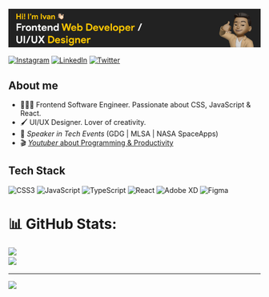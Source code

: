 ![github-readme-profile](https://github.com/ivansanguezax/ivansanguezax/blob/e1289f97481b4e80b67ced2dceec1606f136189c/assets/bannerREADME.jpg)


[![Instagram](https://img.shields.io/badge/Instagram-%23E4405F.svg?logo=Instagram&logoColor=white)](https://instagram.com/ivansanguezax) [![LinkedIn](https://img.shields.io/badge/LinkedIn-%230077B5.svg?logo=linkedin&logoColor=white)](https://linkedin.com/in/ivansanguezax) [![Twitter](https://img.shields.io/badge/Twitter-%231DA1F2.svg?logo=Twitter&logoColor=white)](https://twitter.com/ivansanguezax) 

## About me

- 👨🏻‍💻 Frontend Software Engineer. Passionate about CSS, JavaScript & React. 
- 🖌️ UI/UX Designer. Lover of creativity.
- 🚀 *Speaker in Tech Events* (GDG | MLSA | NASA SpaceApps)
- 🎬 [*Youtuber* about Programming & Productivity](https://www.youtube.com/@ivansanguezax)

## Tech Stack
![CSS3](https://img.shields.io/badge/css3-%231572B6.svg?style=flat&logo=css3&logoColor=white)  ![JavaScript](https://img.shields.io/badge/javascript-%23323330.svg?style=flat&logo=javascript&logoColor=%23F7DF1E)  ![TypeScript](https://img.shields.io/badge/typescript-%23007ACC.svg?style=flat&logo=typescript&logoColor=white)  ![React](https://img.shields.io/badge/react-%2320232a.svg?style=flat&logo=react&logoColor=%2361DAFB) ![Adobe XD](https://img.shields.io/badge/Adobe%20XD-470137?style=flat&logo=Adobe%20XD&logoColor=#FF61F6) ![Figma](https://img.shields.io/badge/figma-%23F24E1E.svg?style=flat&logo=figma&logoColor=white) 
# 📊 GitHub Stats:
![](https://github-readme-stats.vercel.app/api?username=ivansanguezax&theme=react&hide_border=false&include_all_commits=false&count_private=false)<br/>
![](https://github-readme-streak-stats.herokuapp.com/?user=ivansanguezax&theme=react&hide_border=false)<br/>

---
[![](https://visitcount.itsvg.in/api?id=ivansanguezax&icon=6&color=1)](https://visitcount.itsvg.in)

<!-- Proudly created with GPRM ( https://gprm.itsvg.in ) -->
